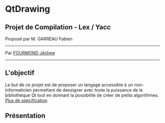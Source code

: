 # QtDrawing

## Projet de Compilation - Lex / Yacc

Proposé par M. GARREAU Fabien

---

Par [FOURMOND Jérôme](https://github.com/jfourmond)

---

## L'objectif

Le but de ce projet est de proposer un langage accessible à un non-informaticien permettant de dessigner avec toute la puissance de la bibliothèque Qt tout en donnant la possibilité de créer de petits algorithmes.
	[Plus de spécification](https://github.com/jfourmond/draw_lex/blob/master/projet.pdf)
	
## Présentation
